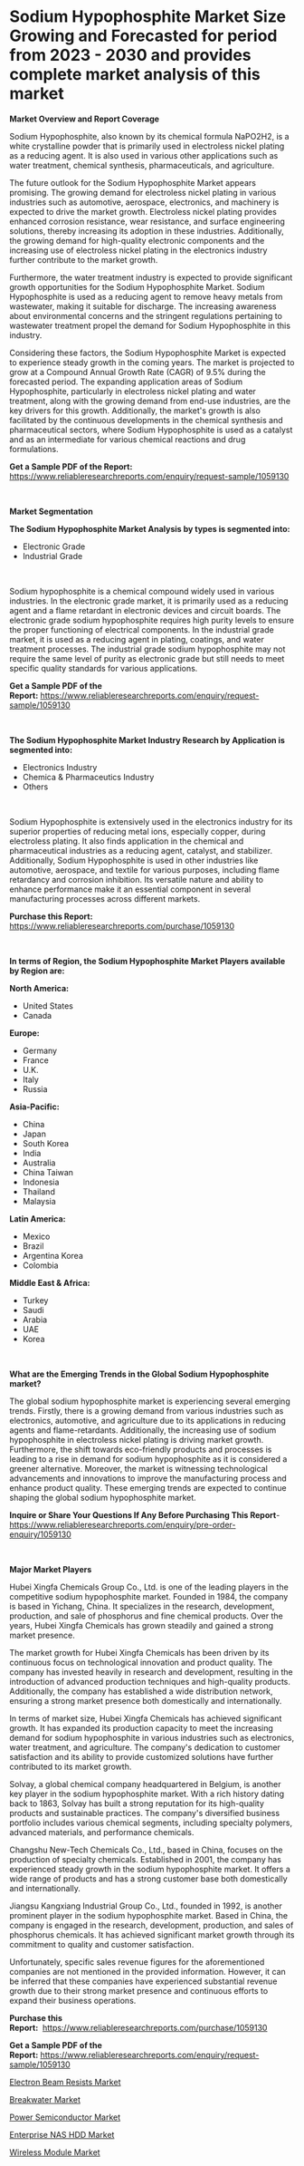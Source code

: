 <p><h1>Sodium Hypophosphite Market Size Growing and Forecasted for period from 2023 - 2030 and provides complete market analysis of this market</h1></p><p><strong>Market Overview and Report Coverage</strong></p>
<p><p>Sodium Hypophosphite, also known by its chemical formula NaPO2H2, is a white crystalline powder that is primarily used in electroless nickel plating as a reducing agent. It is also used in various other applications such as water treatment, chemical synthesis, pharmaceuticals, and agriculture.</p><p>The future outlook for the Sodium Hypophosphite Market appears promising. The growing demand for electroless nickel plating in various industries such as automotive, aerospace, electronics, and machinery is expected to drive the market growth. Electroless nickel plating provides enhanced corrosion resistance, wear resistance, and surface engineering solutions, thereby increasing its adoption in these industries. Additionally, the growing demand for high-quality electronic components and the increasing use of electroless nickel plating in the electronics industry further contribute to the market growth.</p><p>Furthermore, the water treatment industry is expected to provide significant growth opportunities for the Sodium Hypophosphite Market. Sodium Hypophosphite is used as a reducing agent to remove heavy metals from wastewater, making it suitable for discharge. The increasing awareness about environmental concerns and the stringent regulations pertaining to wastewater treatment propel the demand for Sodium Hypophosphite in this industry.</p><p>Considering these factors, the Sodium Hypophosphite Market is expected to experience steady growth in the coming years. The market is projected to grow at a Compound Annual Growth Rate (CAGR) of 9.5% during the forecasted period. The expanding application areas of Sodium Hypophosphite, particularly in electroless nickel plating and water treatment, along with the growing demand from end-use industries, are the key drivers for this growth. Additionally, the market's growth is also facilitated by the continuous developments in the chemical synthesis and pharmaceutical sectors, where Sodium Hypophosphite is used as a catalyst and as an intermediate for various chemical reactions and drug formulations.</p></p>
<p><strong>Get a Sample PDF of the Report:</strong> <a href="https://www.reliableresearchreports.com/enquiry/request-sample/1059130">https://www.reliableresearchreports.com/enquiry/request-sample/1059130</a></p>
<p>&nbsp;</p>
<p><strong>Market Segmentation</strong></p>
<p><strong>The Sodium Hypophosphite Market Analysis by types is segmented into:</strong></p>
<p><ul><li>Electronic Grade</li><li>Industrial Grade</li></ul></p>
<p>&nbsp;</p>
<p><p>Sodium hypophosphite is a chemical compound widely used in various industries. In the electronic grade market, it is primarily used as a reducing agent and a flame retardant in electronic devices and circuit boards. The electronic grade sodium hypophosphite requires high purity levels to ensure the proper functioning of electrical components. In the industrial grade market, it is used as a reducing agent in plating, coatings, and water treatment processes. The industrial grade sodium hypophosphite may not require the same level of purity as electronic grade but still needs to meet specific quality standards for various applications.</p></p>
<p><strong>Get a Sample PDF of the Report:</strong>&nbsp;<a href="https://www.reliableresearchreports.com/enquiry/request-sample/1059130">https://www.reliableresearchreports.com/enquiry/request-sample/1059130</a></p>
<p>&nbsp;</p>
<p><strong>The Sodium Hypophosphite Market Industry Research by Application is segmented into:</strong></p>
<p><ul><li>Electronics Industry</li><li>Chemica & Pharmaceutics Industry</li><li>Others</li></ul></p>
<p>&nbsp;</p>
<p><p>Sodium Hypophosphite is extensively used in the electronics industry for its superior properties of reducing metal ions, especially copper, during electroless plating. It also finds application in the chemical and pharmaceutical industries as a reducing agent, catalyst, and stabilizer. Additionally, Sodium Hypophosphite is used in other industries like automotive, aerospace, and textile for various purposes, including flame retardancy and corrosion inhibition. Its versatile nature and ability to enhance performance make it an essential component in several manufacturing processes across different markets.</p></p>
<p><strong>Purchase this Report:</strong>&nbsp; <a href="https://www.reliableresearchreports.com/purchase/1059130">https://www.reliableresearchreports.com/purchase/1059130</a></p>
<p>&nbsp;</p>
<p><strong>In terms of Region, the Sodium Hypophosphite Market Players available by Region are:</strong></p>
<p>
    <p> <strong> North America: </strong>
        <ul>
            <li>United States</li>
            <li>Canada</li>
        </ul>
        </p> 
    <p> <strong> Europe: </strong>
        <ul>
            <li>Germany</li>
            <li>France</li>
            <li>U.K.</li>
            <li>Italy</li>
            <li>Russia</li>
        </ul>
        </p> 
    <p> <strong> Asia-Pacific: </strong>
        <ul>
            <li>China</li>
            <li>Japan</li>
            <li>South Korea</li>
            <li>India</li>
            <li>Australia</li>
            <li>China Taiwan</li>
            <li>Indonesia</li>
            <li>Thailand</li>
            <li>Malaysia</li>
        </ul>
        </p> 
    <p> <strong> Latin America: </strong>
        <ul>
            <li>Mexico</li>
            <li>Brazil</li>
            <li>Argentina Korea</li>
            <li>Colombia</li>
        </ul>
        </p> 
    <p> <strong> Middle East & Africa: </strong>
        <ul>
            <li>Turkey</li>
            <li>Saudi</li>
            <li>Arabia</li>
            <li>UAE</li>
            <li>Korea</li>
        </ul>
    </p>
    </p>
<p>&nbsp;</p>
<p><strong>What are the Emerging Trends in the Global Sodium Hypophosphite market?</strong></p>
<p><p>The global sodium hypophosphite market is experiencing several emerging trends. Firstly, there is a growing demand from various industries such as electronics, automotive, and agriculture due to its applications in reducing agents and flame-retardants. Additionally, the increasing use of sodium hypophosphite in electroless nickel plating is driving market growth. Furthermore, the shift towards eco-friendly products and processes is leading to a rise in demand for sodium hypophosphite as it is considered a greener alternative. Moreover, the market is witnessing technological advancements and innovations to improve the manufacturing process and enhance product quality. These emerging trends are expected to continue shaping the global sodium hypophosphite market.</p></p>
<p><strong>Inquire or Share Your Questions If Any Before Purchasing This Report</strong>- <a href="https://www.reliableresearchreports.com/enquiry/pre-order-enquiry/1059130">https://www.reliableresearchreports.com/enquiry/pre-order-enquiry/1059130</a></p>
<p>&nbsp;</p>
<p><strong>Major Market Players</strong></p>
<p><p>Hubei Xingfa Chemicals Group Co., Ltd. is one of the leading players in the competitive sodium hypophosphite market. Founded in 1984, the company is based in Yichang, China. It specializes in the research, development, production, and sale of phosphorus and fine chemical products. Over the years, Hubei Xingfa Chemicals has grown steadily and gained a strong market presence.</p><p>The market growth for Hubei Xingfa Chemicals has been driven by its continuous focus on technological innovation and product quality. The company has invested heavily in research and development, resulting in the introduction of advanced production techniques and high-quality products. Additionally, the company has established a wide distribution network, ensuring a strong market presence both domestically and internationally.</p><p>In terms of market size, Hubei Xingfa Chemicals has achieved significant growth. It has expanded its production capacity to meet the increasing demand for sodium hypophosphite in various industries such as electronics, water treatment, and agriculture. The company's dedication to customer satisfaction and its ability to provide customized solutions have further contributed to its market growth.</p><p>Solvay, a global chemical company headquartered in Belgium, is another key player in the sodium hypophosphite market. With a rich history dating back to 1863, Solvay has built a strong reputation for its high-quality products and sustainable practices. The company's diversified business portfolio includes various chemical segments, including specialty polymers, advanced materials, and performance chemicals.</p><p>Changshu New-Tech Chemicals Co., Ltd., based in China, focuses on the production of specialty chemicals. Established in 2001, the company has experienced steady growth in the sodium hypophosphite market. It offers a wide range of products and has a strong customer base both domestically and internationally.</p><p>Jiangsu Kangxiang Industrial Group Co., Ltd., founded in 1992, is another prominent player in the sodium hypophosphite market. Based in China, the company is engaged in the research, development, production, and sales of phosphorus chemicals. It has achieved significant market growth through its commitment to quality and customer satisfaction.</p><p>Unfortunately, specific sales revenue figures for the aforementioned companies are not mentioned in the provided information. However, it can be inferred that these companies have experienced substantial revenue growth due to their strong market presence and continuous efforts to expand their business operations.</p></p>
<p><strong>Purchase this Report:</strong>&nbsp;&nbsp;<a href="https://www.reliableresearchreports.com/purchase/1059130">https://www.reliableresearchreports.com/purchase/1059130</a></p>
<p></p>
<p><strong>Get a Sample PDF of the Report:</strong>&nbsp;<a href="https://www.reliableresearchreports.com/enquiry/request-sample/1059130">https://www.reliableresearchreports.com/enquiry/request-sample/1059130</a></p>
<p><p><a href="https://medium.com/@fitanstorm7845/electron-beam-resists-market-analysis-its-cagr-market-segmentation-and-global-industry-overview-208100492875">Electron Beam Resists Market</a></p><p><a href="https://medium.com/@gerardowolf/breakwater-market-outlook-industry-overview-and-forecast-2023-to-2030-97eb8b9b88f6">Breakwater Market</a></p><p><a href="https://medium.com/@rfadda741254/power-semiconductor-market-analysis-its-cagr-market-segmentation-and-global-industry-overview-e7817c7eac72">Power Semiconductor Market</a></p><p><a href="https://medium.com/@adibooy632501/enterprise-nas-hdd-market-size-reveals-the-best-marketing-channels-in-global-industry-d2f7fc721593">Enterprise NAS HDD Market</a></p><p><a href="https://medium.com/@timothychapman46/wireless-module-market-size-reveals-the-best-marketing-channels-in-global-industry-96957710595e">Wireless Module Market</a></p></p>